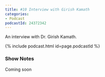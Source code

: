 ```yaml
---
title: #10 Interview with Girish Kamath
categories:
- Podcast
podcastId: 24372342
---
```


An interview with Dr. Girish Kamath.

{% include podcast.html id=page.podcastId %}

<!-- more -->

### Show Notes
Coming soon
